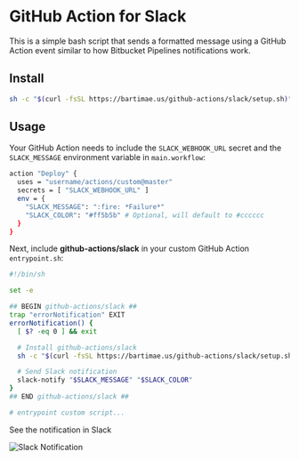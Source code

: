 # GitHub Action for Slack

This is a simple bash script that sends a formatted message using a GitHub Action event similar to how Bitbucket Pipelines notifications work.

## Install

```bash
sh -c "$(curl -fsSL https://bartimae.us/github-actions/slack/setup.sh)"
```

## Usage

Your GitHub Action needs to include the `SLACK_WEBHOOK_URL` secret and the `SLACK_MESSAGE` environment variable in `main.workflow`:

```bash
action "Deploy" {
  uses = "username/actions/custom@master"
  secrets = [ "SLACK_WEBHOOK_URL" ]
  env = {
    "SLACK_MESSAGE": ":fire: *Failure*"
    "SLACK_COLOR": "#ff5b5b" # Optional, will default to #cccccc
  }
}
```

Next, include **github-actions/slack** in your custom GitHub Action `entrypoint.sh`:

```bash
#!/bin/sh

set -e

## BEGIN github-actions/slack ##
trap "errorNotification" EXIT
errorNotification() {
  [ $? -eq 0 ] && exit

  # Install github-actions/slack
  sh -c "$(curl -fsSL https://bartimae.us/github-actions/slack/setup.sh)"

  # Send Slack notification
  slack-notify "$SLACK_MESSAGE" "$SLACK_COLOR"
}
## END github-actions/slack ##

# entrypoint custom script...
```

See the notification in Slack

![Slack Notification](https://s3.amazonaws.com/github-actions-slack/github-actions-slack-notification.png)
